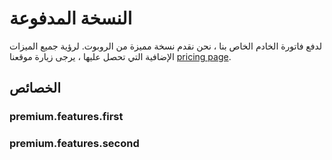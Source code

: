 # النسخة المدفوعة

لدفع فاتورة الخادم الخاص بنا ، نحن نقدم نسخة مميزة من الروبوت. لرؤية جميع الميزات الإضافية التي تحصل عليها ، يرجى زيارة موقعنا [pricing page]().

## الخصائص

### premium.features.first

### premium.features.second
